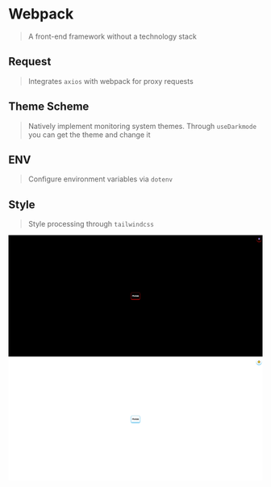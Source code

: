 # Webpack

> A front-end framework without a technology stack

## Request

> Integrates `axios` with webpack for proxy requests

## Theme Scheme

> Natively implement monitoring system themes.
> Through `useDarkmode` you can get the theme and change it

## ENV

> Configure environment variables via `dotenv`

## Style

> Style processing through `tailwindcss`

![image](https://github.com/ubuding/Webpack/blob/ubuding/README/dark.jpg)
![image](https://github.com/ubuding/Webpack/blob/ubuding/README/light.jpg)
